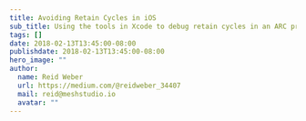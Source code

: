 ```yaml
---
title: Avoiding Retain Cycles in iOS
sub_title: Using the tools in Xcode to debug retain cycles in an ARC project.
tags: []
date: 2018-02-13T13:45:00-08:00
publishdate: 2018-02-13T13:45:00-08:00
hero_image: ""
author:
  name: Reid Weber
  url: https://medium.com/@reidweber_34407
  mail: reid@meshstudio.io
  avatar: ""
---
```

